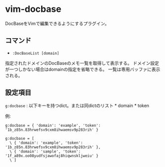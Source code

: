 # vim-docbase

DocBaseをVimで編集できるようにするプラグイン。

## コマンド

* `:DocBaseList [domain]`

指定されたドメインのDocBaseのメモ一覧を取得して表示する。
ドメイン設定が一つしかない場合はdomainの指定を省略できる。
一覧は専用バッファに表示される。

## 設定項目

`g:docbase` : 以下キーを持つdict。または同dictのリスト
    * domain
    * token

例:

```
g:docbase = { 'domain': 'example', 'token': '1b_z85n.83hrwefsv9cxm8ihwaemsv9p283rih' }
```

```
g:docbase = [
  \ { 'domain': 'example', 'token': '1b_z85n.83hrwefsv9cxm8ihwaemsv9p283rih' },
  \ { 'domain': 'sample', 'token': '1f_a89x.oo08yudfsjawofaj8hiqwnskljweiu' }
  \ ]
```
